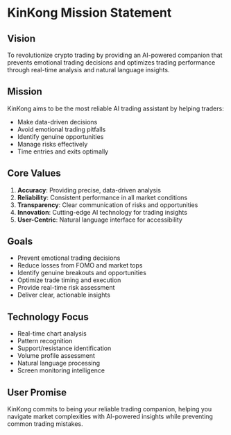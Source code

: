 # KinKong Mission Statement

## Vision
To revolutionize crypto trading by providing an AI-powered companion that prevents emotional trading decisions and optimizes trading performance through real-time analysis and natural language insights.

## Mission
KinKong aims to be the most reliable AI trading assistant by helping traders:
- Make data-driven decisions
- Avoid emotional trading pitfalls
- Identify genuine opportunities
- Manage risks effectively
- Time entries and exits optimally

## Core Values
1. **Accuracy**: Providing precise, data-driven analysis
2. **Reliability**: Consistent performance in all market conditions
3. **Transparency**: Clear communication of risks and opportunities
4. **Innovation**: Cutting-edge AI technology for trading insights
5. **User-Centric**: Natural language interface for accessibility

## Goals
- Prevent emotional trading decisions
- Reduce losses from FOMO and market tops
- Identify genuine breakouts and opportunities
- Optimize trade timing and execution
- Provide real-time risk assessment
- Deliver clear, actionable insights

## Technology Focus
- Real-time chart analysis
- Pattern recognition
- Support/resistance identification
- Volume profile assessment
- Natural language processing
- Screen monitoring intelligence

## User Promise
KinKong commits to being your reliable trading companion, helping you navigate market complexities with AI-powered insights while preventing common trading mistakes.
